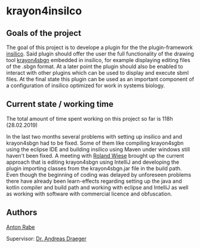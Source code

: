 # krayon4insilco
## Goals of the project
The goal of this project is to develope a plugin for the the plugin-framework [insilico](https://github.com/draeger-lab/insilico).
Said plugin should offer the user the full functionality of the drawing tool [krayon4sbgn](https://github.com/wiese42/krayon4sbgn) embedded in insilico, for example displaying editing files of the .sbgn format. At a later point the plugin should also be enabled to interact with other plugins which can be used to display and execute sbml files. At the final state this plugin can be used as an important component of a configuration of insilico optimized for work in systems biology.

## Current state / working time

The total amount of time spent working on this project so far is 118h (28.02.2019)

In the last two months several problems with setting up insilico and and krayon4sbgn had to be fixed. Some of them like compiling krayon4sgbn using the eclipse IDE and building insilico using Maven under windows still haven't been fixed. A meeting with [Roland Wiese](https://github.com/wiese42) brought up the current approach that is editing krayon4sbgn using IntelliJ and developing the plugin importing classes from the krayon4sbgn.jar file in the build path.
Even though the beginning of coding was delayed by unforeseen problems there have already been learn-effects regarding setting up the java and kotlin compiler and build path and working with eclipse and IntelliJ as well as working with software with commercial licence and obfuscation.

## Authors
[Anton Rabe](https://github.com/AntonJuliusRabe)

Supervisor:
[Dr. Andreas Draeger](https://github.com/draeger)
